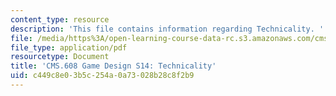 ```yaml
---
content_type: resource
description: 'This file contains information regarding Technicality. '
file: /media/https%3A/open-learning-course-data-rc.s3.amazonaws.com/cms-608-game-design-spring-2014/c449c8e03b5c254a0a73028b28c8f2b9_MITCMS_608S14_Technicality.pdf
file_type: application/pdf
resourcetype: Document
title: 'CMS.608 Game Design S14: Technicality'
uid: c449c8e0-3b5c-254a-0a73-028b28c8f2b9
---
```

